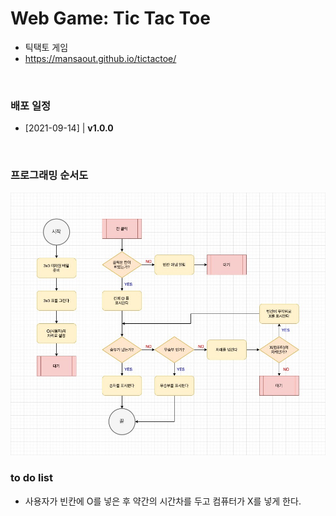 # Web Game: Tic Tac Toe

- 틱택토 게임
- https://mansaout.github.io/tictactoe/

<br>

### 배포 일정

- [2021-09-14] | **v1.0.0**

<br>

### 프로그래밍 순서도

<img src="programming-flowchart-tictactoe.jpg">

<br>

### to do list

- 사용자가 빈칸에 O를 넣은 후 약간의 시간차를 두고 컴퓨터가 X를 넣게 한다.
